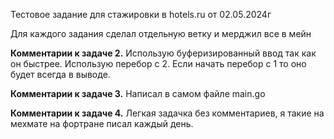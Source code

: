 Тестовое задание для стажировки в hotels.ru от 02.05.2024г

Для каждого задания сделал отдельную ветку и мерджил все в мейн

<b>Комментарии к задаче 2.</b>
Использую буферизированный ввод так как он быстрее.
Использую перебор с 2. Если начать перебор с 1 то оно будет всегда в выводе.

<b>Комментарии к задаче 3.</b>
Написал в самом файле main.go

<b>Комментарии к задаче 4.</b>
Легкая задачка без комментариев, я такие на мехмате на фортране писал каждый день.

